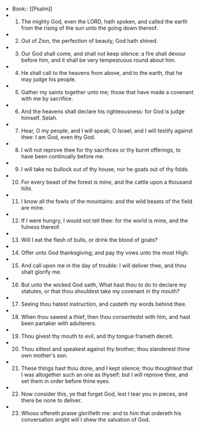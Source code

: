 - Book:: [[Psalm]]
- 1. The mighty God, even the LORD, hath spoken, and called the earth from the rising of the sun unto the going down thereof.
- 2. Out of Zion, the perfection of beauty, God hath shined.
- 3. Our God shall come, and shall not keep silence: a fire shall devour before him, and it shall be very tempestuous round about him.
- 4. He shall call to the heavens from above, and to the earth, that he may judge his people.
- 5. Gather my saints together unto me; those that have made a covenant with me by sacrifice.
- 6. And the heavens shall declare his righteousness: for God is judge himself. Selah.
- 7. Hear, O my people, and I will speak; O Israel, and I will testify against thee: I am God, even thy God.
- 8. I will not reprove thee for thy sacrifices or thy burnt offerings, to have been continually before me.
- 9. I will take no bullock out of thy house, nor he goats out of thy folds.
- 10. For every beast of the forest is mine, and the cattle upon a thousand hills.
- 11. I know all the fowls of the mountains: and the wild beasts of the field are mine.
- 12. If I were hungry, I would not tell thee: for the world is mine, and the fulness thereof.
- 13. Will I eat the flesh of bulls, or drink the blood of goats?
- 14. Offer unto God thanksgiving; and pay thy vows unto the most High:
- 15. And call upon me in the day of trouble: I will deliver thee, and thou shalt glorify me.
- 16. But unto the wicked God saith, What hast thou to do to declare my statutes, or that thou shouldest take my covenant in thy mouth?
- 17. Seeing thou hatest instruction, and casteth my words behind thee.
- 18. When thou sawest a thief, then thou consentedst with him, and hast been partaker with adulterers.
- 19. Thou givest thy mouth to evil, and thy tongue frameth deceit.
- 20. Thou sittest and speakest against thy brother; thou slanderest thine own mother's son.
- 21. These things hast thou done, and I kept silence; thou thoughtest that I was altogether such an one as thyself: but I will reprove thee, and set them in order before thine eyes.
- 22. Now consider this, ye that forget God, lest I tear you in pieces, and there be none to deliver.
- 23. Whoso offereth praise glorifieth me: and to him that ordereth his conversation aright will I shew the salvation of God.
